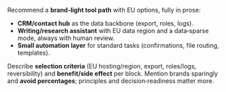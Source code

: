 Recommend a **brand‑light tool path** with EU options, fully in prose:
- **CRM/contact hub** as the data backbone (export, roles, logs).
- **Writing/research assistant** with EU data region and a data‑sparse mode, always with human review.
- **Small automation layer** for standard tasks (confirmations, file routing, templates).

Describe **selection criteria** (EU hosting/region, export, roles/logs, reversibility) and **benefit/side effect** per block.
Mention brands sparingly and **avoid percentages**; principles and decision‑readiness matter more.
